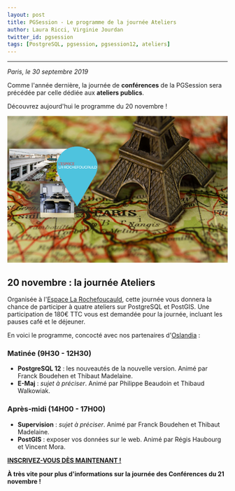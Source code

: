 ```yaml
---
layout: post
title: PGSession - Le programme de la journée Ateliers
author: Laura Ricci, Virginie Jourdan
twitter_id: pgsession
tags: [PostgreSQL, pgsession, pgsession12, ateliers]
---
```


---

*Paris, le 30 septembre 2019*

Comme l'année dernière, la journée de **conférences** de la PGSession sera précédée par celle dédiée aux **ateliers publics**.

Découvrez aujourd'hui le programme du 20 novembre !

<!--MORE-->

![la_rochefoucauld_localisation.png](https://raw.githubusercontent.com/lauraricci/blog.dalibo.com/gh-pages/img/la_rochefoucauld_localisation.png)

## 20 novembre : la journée Ateliers

Organisée à l'[Espace La Rochefoucauld](https://formeret.fr/nos-espaces/espace-la-rochefoucauld/), cette journée vous donnera la chance de participer à quatre ateliers sur PostgreSQL et PostGIS. 
Une participation de 180€ TTC vous est demandée pour la journée, incluant les pauses café et le déjeuner. 

En voici le programme, concocté avec nos partenaires d'[Oslandia](https://oslandia.com/) :

### Matinée (9H30 - 12H30)

   * __PostgreSQL 12__ : les nouveautés de la nouvelle version. Animé par Franck Boudehen et Thibaut Madelaine.
   * __E-Maj__ : *sujet à préciser*. Animé par Philippe Beaudoin et Thibaud Walkowiak.

### Après-midi (14H00 - 17H00)

   * __Supervision__ : *sujet à préciser*. Animé par Franck Boudehen et Thibaut Madelaine.
   * __PostGIS__ : exposer vos données sur le web. Animé par Régis Haubourg et Vincent Mora.
   
   
   

[**INSCRIVEZ-VOUS DÈS MAINTENANT !**](mailto:contact@dalibo.com?subject=PGSession:%20inscription%20aux%20Ateliers)





**À très vite pour plus d'informations sur la journée des Conférences du 21 novembre !**


 





